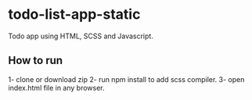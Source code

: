 # todo-list-app-static
Todo app using HTML, SCSS and Javascript.

## How to run 
1- clone or download zip
2- run npm install to add scss compiler.
3- open index.html file in any browser.
